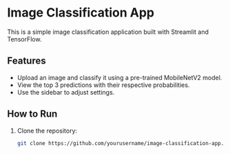 # Image Classification App

This is a simple image classification application built with Streamlit and TensorFlow.

## Features

- Upload an image and classify it using a pre-trained MobileNetV2 model.
- View the top 3 predictions with their respective probabilities.
- Use the sidebar to adjust settings.

## How to Run

1. Clone the repository:
   ```bash
   git clone https://github.com/yourusername/image-classification-app.git
